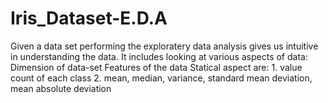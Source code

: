 # Iris_Dataset-E.D.A
Given a data set performing the exploratery data analysis gives us intuitive in understanding the data.
It includes looking at various aspects of data:
  Dimension of data-set
  Features of the data
  Statical aspect are:
    1. value count of each class
    2. mean, median, variance, standard mean deviation, mean absolute deviation

